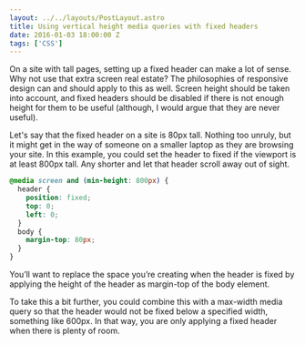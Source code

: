 ```yaml
---
layout: ../../layouts/PostLayout.astro
title: Using vertical height media queries with fixed headers
date: 2016-01-03 18:00:00 Z
tags: ['CSS']
---
```


On a site with tall pages, setting up a fixed header can make a lot of sense. Why not use that extra screen real estate? The philosophies of responsive design can and should apply to this as well. Screen height should be taken into account, and fixed headers should be disabled if there is not enough height for them to be useful (although, I would argue that they are never useful).

Let's say that the fixed header on a site is 80px tall. Nothing too unruly, but it might get in the way of someone on a smaller laptop as they are browsing your site. In this example, you could set the header to fixed if the viewport is at least 800px tall. Any shorter and let that header scroll away out of sight.

```css
@media screen and (min-height: 800px) {
  header {
    position: fixed;
    top: 0;
    left: 0;
  }
  body {
    margin-top: 80px;
  }
}
```

You’ll want to replace the space you’re creating when the header is fixed by applying the height of the header as margin-top of the body element.

To take this a bit further, you could combine this with a max-width media query so that the header would not be fixed below a specified width, something like 600px. In that way, you are only applying a fixed header when there is plenty of room.
